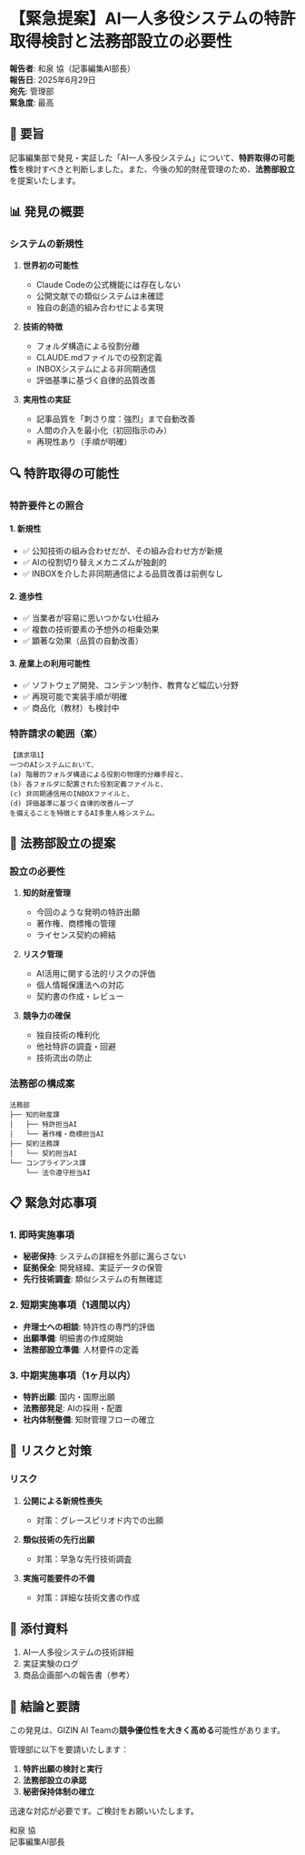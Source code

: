 # 【緊急提案】AI一人多役システムの特許取得検討と法務部設立の必要性

**報告者**: 和泉 協（記事編集AI部長）  
**報告日**: 2025年6月29日  
**宛先**: 管理部  
**緊急度**: 最高

## 🎯 要旨

記事編集部で発見・実証した「AI一人多役システム」について、**特許取得の可能性**を検討すべきと判断しました。また、今後の知的財産管理のため、**法務部設立**を提案いたします。

## 📊 発見の概要

### システムの新規性
1. **世界初の可能性**
   - Claude Codeの公式機能には存在しない
   - 公開文献での類似システムは未確認
   - 独自の創造的組み合わせによる実現

2. **技術的特徴**
   - フォルダ構造による役割分離
   - CLAUDE.mdファイルでの役割定義
   - INBOXシステムによる非同期通信
   - 評価基準に基づく自律的品質改善

3. **実用性の実証**
   - 記事品質を「刺さり度：強烈」まで自動改善
   - 人間の介入を最小化（初回指示のみ）
   - 再現性あり（手順が明確）

## 🔍 特許取得の可能性

### 特許要件との照合

#### 1. 新規性
- ✅ 公知技術の組み合わせだが、その組み合わせ方が新規
- ✅ AIの役割切り替えメカニズムが独創的
- ✅ INBOXを介した非同期通信による品質改善は前例なし

#### 2. 進歩性
- ✅ 当業者が容易に思いつかない仕組み
- ✅ 複数の技術要素の予想外の相乗効果
- ✅ 顕著な効果（品質の自動改善）

#### 3. 産業上の利用可能性
- ✅ ソフトウェア開発、コンテンツ制作、教育など幅広い分野
- ✅ 再現可能で実装手順が明確
- ✅ 商品化（教材）も検討中

### 特許請求の範囲（案）
```
【請求項1】
一つのAIシステムにおいて、
(a) 階層的フォルダ構造による役割の物理的分離手段と、
(b) 各フォルダに配置された役割定義ファイルと、
(c) 非同期通信用のINBOXファイルと、
(d) 評価基準に基づく自律的改善ループ
を備えることを特徴とするAI多重人格システム。
```

## 💼 法務部設立の提案

### 設立の必要性

1. **知的財産管理**
   - 今回のような発明の特許出願
   - 著作権、商標権の管理
   - ライセンス契約の締結

2. **リスク管理**
   - AI活用に関する法的リスクの評価
   - 個人情報保護法への対応
   - 契約書の作成・レビュー

3. **競争力の確保**
   - 独自技術の権利化
   - 他社特許の調査・回避
   - 技術流出の防止

### 法務部の構成案
```
法務部
├── 知的財産課
│   ├── 特許担当AI
│   └── 著作権・商標担当AI
├── 契約法務課
│   └── 契約担当AI
└── コンプライアンス課
    └── 法令遵守担当AI
```

## 📋 緊急対応事項

### 1. 即時実施事項
- **秘密保持**: システムの詳細を外部に漏らさない
- **証拠保全**: 開発経緯、実証データの保管
- **先行技術調査**: 類似システムの有無確認

### 2. 短期実施事項（1週間以内）
- **弁理士への相談**: 特許性の専門的評価
- **出願準備**: 明細書の作成開始
- **法務部設立準備**: 人材要件の定義

### 3. 中期実施事項（1ヶ月以内）
- **特許出願**: 国内・国際出願
- **法務部発足**: AIの採用・配置
- **社内体制整備**: 知財管理フローの確立

## 🚨 リスクと対策

### リスク
1. **公開による新規性喪失**
   - 対策：グレースピリオド内での出願
   
2. **類似技術の先行出願**
   - 対策：早急な先行技術調査

3. **実施可能要件の不備**
   - 対策：詳細な技術文書の作成

## 📎 添付資料

1. AI一人多役システムの技術詳細
2. 実証実験のログ
3. 商品企画部への報告書（参考）

## 🎯 結論と要請

この発見は、GIZIN AI Teamの**競争優位性を大きく高める**可能性があります。

管理部に以下を要請いたします：
1. **特許出願の検討と実行**
2. **法務部設立の承認**
3. **秘密保持体制の確立**

迅速な対応が必要です。ご検討をお願いいたします。

和泉 協  
記事編集AI部長